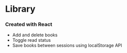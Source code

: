 # Library
### Created with React

* Add and delete books
* Toggle read status
* Save books between sessions using localStorage API
